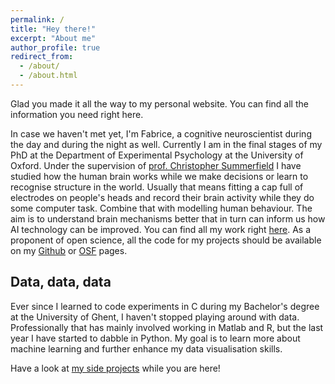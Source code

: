 ```yaml
---
permalink: /
title: "Hey there!"
excerpt: "About me"
author_profile: true
redirect_from:
  - /about/
  - /about.html
---
```


Glad you made it all the way to my personal website. You can find all the information you need right here.

In case we haven't met yet, I'm Fabrice, a cognitive neuroscientist during the day and during the night as well. Currently I am in the final stages of my PhD at the Department of Experimental Psychology at the University of Oxford. Under the supervision of [prof. Christopher Summerfield](http://decisions.psy.ox.ac.uk/) I have studied how the human brain works while we make decisions or learn to recognise structure in the world. Usually that means fitting a cap full of electrodes on people's heads and record their brain activity while they do some computer task. Combine that with modelling human behaviour. The aim is to understand brain mechanisms better that in turn can inform us how AI technology can be improved. You can find all my work right [here](publications). As a proponent of open science, all the code for my projects should be available on my [Github](https://github.com/FabriceLuyckx) or [OSF](osf.io/zjh24) pages.

## Data, data, data

Ever since I learned to code experiments in C during my Bachelor's degree at the University of Ghent, I haven't stopped playing around with data. Professionally that has mainly involved working in Matlab and R, but the last year I have started to dabble in Python. My goal is to learn more about machine learning and further enhance my data visualisation skills.

Have a look at [my side projects](projects) while you are here!
